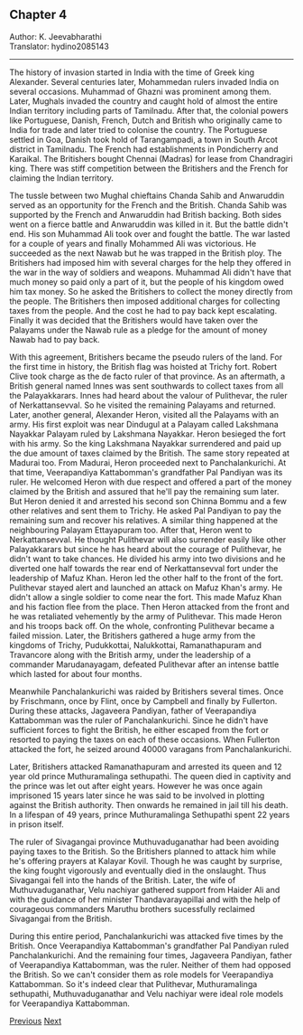 ## Chapter 4
Author: K. Jeevabharathi  
Translator: hydino2085143

---

The history of invasion started in India with the time of Greek king Alexander. Several centuries later, Mohammedan rulers invaded India on several occasions. Muhammad of Ghazni was prominent among them. Later, Mughals invaded the country and caught hold of almost the entire Indian territory including parts of Tamilnadu. After that, the colonial powers like Portuguese, Danish, French, Dutch and British who originally came to India for trade and later tried to colonise the country. The Portuguese settled in Goa, Danish took hold of Tarangampadi, a town in South Arcot district in Tamilnadu. The French had establishments in Pondicherry and Karaikal. The Britishers bought Chennai (Madras) for lease from Chandragiri king. There was stiff competition between the Britishers and the French for claiming the Indian territory.

The tussle between two Mughal chieftains Chanda Sahib and Anwaruddin served as an opportunity for the French and the British. Chanda Sahib was supported by the French and Anwaruddin had British backing. Both sides went on a fierce battle and Anwaruddin was killed in it. But the battle didn't end. His son Muhammad Ali took over and fought the battle. The war lasted for a couple of years and finally Mohammed Ali was victorious. He succeeded as the next Nawab but he was trapped in the British ploy. The Britishers had imposed him with several charges for the help they offered in the war in the way of soldiers and weapons. Muhammad Ali didn't have that much money so paid only a part of it, but the people of his kingdom owed him tax money. So he asked the Britishers to collect the  money directly from the people. The Britishers then imposed additional charges for collecting taxes from the people. And the cost he had to pay back kept escalating. Finally it was decided that the Britishers would have taken over the Palayams under the Nawab rule as a pledge for the amount of money Nawab had to pay back.

With this agreement, Britishers became the pseudo rulers of the land. For the first time in history, the British flag was hoisted at Trichy fort. Robert Clive took charge as the de facto ruler of that province. As an aftermath, a British general named Innes was sent southwards to collect taxes from all the Palayakkarars. Innes had heard about the valour of Pulithevar, the ruler of Nerkattansevval. So he visited the remaining Palayams and returned. Later, another general, Alexander Heron, visited all the Palayams with an army. His first exploit was near Dindugul at a Palayam called Lakshmana Nayakkar Palayam ruled by Lakshmana Nayakkar. Heron besieged the fort with his army. So the king Lakshmana Nayakkar surrendered and paid up the due amount of taxes claimed by the British. The same story repeated at Madurai too. From Madurai, Heron proceeded next to Panchalankurichi. At that time, Veerapandiya Kattabomman's grandfather Pal Pandiyan was its ruler. He welcomed Heron with due respect and offered a part of the money claimed by the British and assured that he'll pay the remaining sum later. But Heron denied it and arrested his second son Chinna Bommu and a few other relatives and sent them to Trichy. He asked Pal Pandiyan to pay the remaining sum and recover his relatives. A similar thing happened at the neighbouring Palayam Ettayapuram too. After that, Heron went to Nerkattansevval. He thought Pulithevar will also surrender easily like other Palayakkarars but since he has heard about the courage of Pulithevar, he didn't want to take chances. He divided his army into two divisions and he diverted one half towards the rear end of Nerkattansevval fort under the leadership of Mafuz Khan. Heron led the other half to the front of the fort. Pulithevar stayed alert and launched an attack on Mafuz Khan's army. He didn't allow a single soldier to come near the fort. This made Mafuz Khan and his faction flee from the place. Then Heron attacked from the front and he was retaliated vehemently by the army of Pulithevar. This made Heron and his troops back off. On the whole, confronting Pulithevar became a failed mission. Later, the Britishers gathered a huge army from the kingdoms of Trichy, Pudukkottai, Nalukkottai, Ramanathapuram and Travancore along with the British army, under the leadership of a commander Marudanayagam, defeated Pulithevar after an intense battle which lasted for about four months.

Meanwhile Panchalankurichi was raided by Britishers several times. Once by Frischmann, once by Flint, once by Campbell and finally by Fullerton. During these attacks, Jagaveera Pandiyan, father of Veerapandiya Kattabomman was the ruler of Panchalankurichi. Since he didn't have sufficient forces to fight the British, he either escaped from the fort or resorted to paying the taxes on each of these occasions. When Fullerton attacked the fort, he seized around 40000 varagans from Panchalankurichi.

Later, Britishers attacked Ramanathapuram and arrested its queen and 12 year old prince Muthuramalinga sethupathi. The queen died in captivity and the prince was let out after eight years. However he was once again imprisoned 15 years later since he was said to be involved in plotting against the British authority. Then onwards he remained in jail till his death. In a lifespan of 49 years, prince Muthuramalinga Sethupathi spent 22 years in prison itself.

The ruler of Sivagangai province Muthuvaduganathar had been avoiding paying taxes to the British. So the Britishers planned to attack him while he's offering prayers at Kalayar Kovil. Though he was caught by surprise, the king fought vigorously and eventually died in the onslaught. Thus Sivagangai fell into the hands of the British. Later, the wife of Muthuvaduganathar, Velu nachiyar gathered support from Haider Ali and with the guidance of her minister Thandavarayapillai and with the help of courageous commanders Maruthu brothers sucessfully reclaimed Sivagangai from the British.

During this entire period, Panchalankurichi was attacked five times by the British. Once Veerapandiya Kattabomman's grandfather Pal Pandiyan ruled Panchalankurichi. And the remaining four times, Jagaveera Pandiyan, father of Veerapandiya Kattabomman, was the ruler. Neither of them had opposed the British. So we can't consider them as role models for Veerapandiya Kattabomman. So it's indeed clear that Pulithevar, Muthuramalinga sethupathi, Muthuvaduganathar and Velu nachiyar were ideal role models for Veerapandiya Kattabomman.

<span class="prev">[Previous](./chapter-3.md)</span>
<span class="next">[Next](./chapter-5.md)</span>